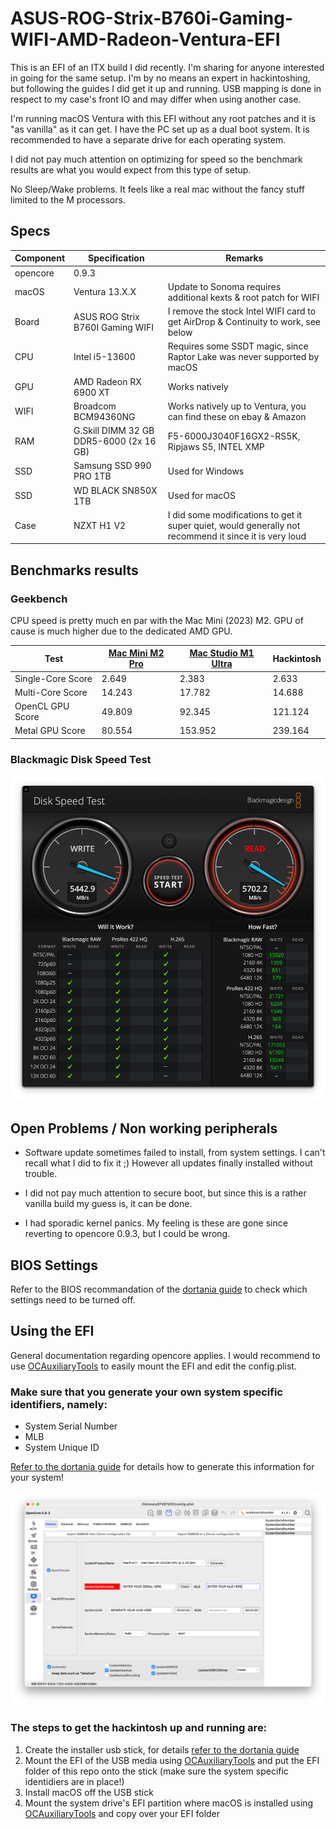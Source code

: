 # ASUS-ROG-Strix-B760i-Gaming-WIFI-AMD-Radeon-Ventura-EFI

This is an EFI of an ITX build I did recently. I'm sharing for anyone interested in going for the same setup. I'm by no means an expert in hackintoshing, but following the guides I did get it up and running. USB mapping is done in respect to my case's front IO and may differ when using another case.

I'm running macOS Ventura with this EFI without any root patches and it is "as vanilla" as it can get. I have the PC set up as a dual boot system. It is recommended to have a separate drive for each operating system.

I did not pay much attention on optimizing for speed so the benchmark results are what you would expect from this type of setup.

No Sleep/Wake problems. It feels like a real mac without the fancy stuff limited to the M processors.

## Specs

|Component|Specification| Remarks
|--|--|--|
|opencore | 0.9.3 | |
|macOS | Ventura 13.X.X | Update to Sonoma requires additional kexts & root patch for WIFI |
|Board|ASUS ROG Strix B760I Gaming WIFI | I remove the stock Intel WIFI card to get AirDrop & Continuity to work, see below |
|CPU|Intel i5-13600| Requires some SSDT magic, since Raptor Lake was never supported by macOS |
|GPU|AMD Radeon RX 6900 XT| Works natively|
|WIFI|Broadcom BCM94360NG| Works natively up to Ventura, you can find these on ebay & Amazon |
|RAM|G.Skill DIMM 32 GB DDR5-6000 (2x 16 GB)| F5-6000J3040F16GX2-RS5K, Ripjaws S5, INTEL XMP|
|SSD|Samsung SSD 990 PRO 1TB | Used for Windows |
|SSD|WD BLACK SN850X 1TB | Used for macOS |
|Case|NZXT H1 V2 | I did some modifications to get it super quiet, would generally not recommend it since it is very loud |

## Benchmarks results

### Geekbench

CPU speed is pretty much en par with the Mac Mini (2023) M2. GPU of cause is much higher due to the dedicated AMD GPU.

| Test | [Mac Mini M2 Pro](https://browser.geekbench.com/macs/mac-mini-2023-12c-cpu) | [Mac Studio M1 Ultra](https://browser.geekbench.com/macs/mac-studio-apple-m1-ultra) |Hackintosh |
|--|--|--|--|
|Single-Core Score|2.649|2.383|2.633|
|Multi-Core Score|14.243|17.782|14.688|
|OpenCL GPU Score|49.809|92.345|121.124|
|Metal GPU Score|80.554|153.952|239.164|


### Blackmagic Disk Speed Test
![OCAuxilaryTools](.resources/diskspeed.png)


## Open Problems / Non working peripherals

- Software update sometimes failed to install, from system settings. I can't recall what I did to fix it ;) However all updates finally installed without trouble.

- I did not pay much attention to secure boot, but since this is a rather vanilla build my guess is, it can be done.

- I had sporadic kernel panics. My feeling is these are gone since reverting to opencore 0.9.3, but I could be wrong.

## BIOS Settings

Refer to the BIOS recommandation of the [dortania guide](https://dortania.github.io/OpenCore-Install-Guide/config.plist/coffee-lake.html#intel-bios-settings) to check which settings need to be turned off.

## Using the EFI

General documentation regarding opencore applies. I would recommend to use [OCAuxiliaryTools](https://github.com/ic005k/OCAuxiliaryTools) to easily mount the EFI and edit the config.plist.

### Make sure that you generate your own system specific identifiers, namely:

- System Serial Number
- MLB
- System Unique ID

[Refer to the dortania guide](https://dortania.github.io/OpenCore-Post-Install/universal/iservices.html) for details how to generate this information for your system!

![OCAuxilaryTools](.resources/serial.png)

### The steps to get the hackintosh up and running are:

 1. Create the installer usb stick, for details [refer to the dortania guide](https://dortania.github.io/OpenCore-Install-Guide/installer-guide/mac-install.html)
 2. Mount the EFI of the USB media using [OCAuxiliaryTools](https://github.com/ic005k/OCAuxiliaryTools) and put the EFI folder of this repo onto the stick (make sure the system specific identidiers are in place!)
 3. Install macOS off the USB stick
 4. Mount the system drive's EFI partition where macOS is installed using [OCAuxiliaryTools](https://github.com/ic005k/OCAuxiliaryTools) and copy over your EFI folder

